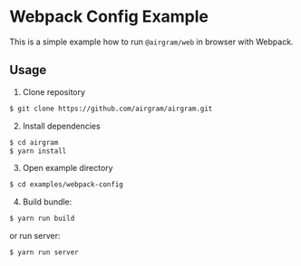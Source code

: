 # Webpack Config Example

This is a simple example how to run `@airgram/web` in browser with Webpack. 

## Usage
1. Clone repository
```bash
$ git clone https://github.com/airgram/airgram.git
```

2. Install dependencies
```bash
$ cd airgram
$ yarn install
```

3. Open example directory
```bash
$ cd examples/webpack-config
```

4. Build bundle:
```bash
$ yarn run build
```

or run server:
```bash
$ yarn run server
```
